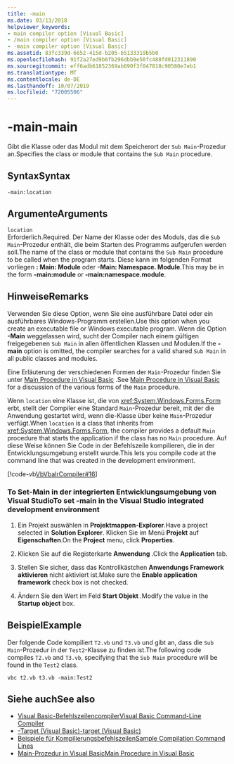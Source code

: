 ```yaml
---
title: -main
ms.date: 03/13/2018
helpviewer_keywords:
- main compiler option [Visual Basic]
- /main compiler option [Visual Basic]
- -main compiler option [Visual Basic]
ms.assetid: 83fc339d-6652-415d-b205-b5133319b5b0
ms.openlocfilehash: 91f2a27ed9b6fb296dbb9e50fc488fd012311890
ms.sourcegitcommit: eff6adb61852369ab690f3f047818c90580e7eb1
ms.translationtype: MT
ms.contentlocale: de-DE
ms.lasthandoff: 10/07/2019
ms.locfileid: "72005506"
---
```

# <a name="-main"></a><span data-ttu-id="0b173-102">-main</span><span class="sxs-lookup"><span data-stu-id="0b173-102">-main</span></span>
<span data-ttu-id="0b173-103">Gibt die Klasse oder das Modul mit dem Speicherort der `Sub Main`-Prozedur an.</span><span class="sxs-lookup"><span data-stu-id="0b173-103">Specifies the class or module that contains the `Sub Main` procedure.</span></span>  
  
## <a name="syntax"></a><span data-ttu-id="0b173-104">Syntax</span><span class="sxs-lookup"><span data-stu-id="0b173-104">Syntax</span></span>  
  
```console  
-main:location  
```  
  
## <a name="arguments"></a><span data-ttu-id="0b173-105">Argumente</span><span class="sxs-lookup"><span data-stu-id="0b173-105">Arguments</span></span>  
 `location`  
 <span data-ttu-id="0b173-106">Erforderlich.</span><span class="sxs-lookup"><span data-stu-id="0b173-106">Required.</span></span> <span data-ttu-id="0b173-107">Der Name der Klasse oder des Moduls, das die `Sub Main`-Prozedur enthält, die beim Starten des Programms aufgerufen werden soll.</span><span class="sxs-lookup"><span data-stu-id="0b173-107">The name of the class or module that contains the `Sub Main` procedure to be called when the program starts.</span></span> <span data-ttu-id="0b173-108">Diese kann im folgenden Format vorliegen **: Main: Module** oder **-Main: Namespace. Module**.</span><span class="sxs-lookup"><span data-stu-id="0b173-108">This may be in the form **-main:module** or **-main:namespace.module**.</span></span>  
  
## <a name="remarks"></a><span data-ttu-id="0b173-109">Hinweise</span><span class="sxs-lookup"><span data-stu-id="0b173-109">Remarks</span></span>  
 <span data-ttu-id="0b173-110">Verwenden Sie diese Option, wenn Sie eine ausführbare Datei oder ein ausführbares Windows-Programm erstellen.</span><span class="sxs-lookup"><span data-stu-id="0b173-110">Use this option when you create an executable file or Windows executable program.</span></span> <span data-ttu-id="0b173-111">Wenn die Option **-Main** weggelassen wird, sucht der Compiler nach einem gültigen freigegebenen `Sub Main` in allen öffentlichen Klassen und Modulen.</span><span class="sxs-lookup"><span data-stu-id="0b173-111">If the **-main** option is omitted, the compiler searches for a valid shared `Sub Main` in all public classes and modules.</span></span>  
  
 <span data-ttu-id="0b173-112">Eine Erläuterung der verschiedenen Formen der `Main`-Prozedur finden Sie unter [Main Procedure in Visual Basic](../../../visual-basic/programming-guide/program-structure/main-procedure.md) .</span><span class="sxs-lookup"><span data-stu-id="0b173-112">See [Main Procedure in Visual Basic](../../../visual-basic/programming-guide/program-structure/main-procedure.md) for a discussion of the various forms of the `Main` procedure.</span></span>  
  
 <span data-ttu-id="0b173-113">Wenn `location` eine Klasse ist, die von <xref:System.Windows.Forms.Form> erbt, stellt der Compiler eine Standard `Main`-Prozedur bereit, mit der die Anwendung gestartet wird, wenn die-Klasse über keine `Main`-Prozedur verfügt.</span><span class="sxs-lookup"><span data-stu-id="0b173-113">When `location` is a class that inherits from <xref:System.Windows.Forms.Form>, the compiler provides a default `Main` procedure that starts the application if the class has no `Main` procedure.</span></span> <span data-ttu-id="0b173-114">Auf diese Weise können Sie Code in der Befehlszeile kompilieren, die in der Entwicklungsumgebung erstellt wurde.</span><span class="sxs-lookup"><span data-stu-id="0b173-114">This lets you compile code at the command line that was created in the development environment.</span></span>  
  
 [!code-vb[VbVbalrCompiler#16](~/samples/snippets/visualbasic/VS_Snippets_VBCSharp/VbVbalrCompiler/VB/Class1.vb#16)]  
  
### <a name="to-set--main-in-the-visual-studio-integrated-development-environment"></a><span data-ttu-id="0b173-115">To Set-Main in der integrierten Entwicklungsumgebung von Visual Studio</span><span class="sxs-lookup"><span data-stu-id="0b173-115">To set -main in the Visual Studio integrated development environment</span></span>  
  
1. <span data-ttu-id="0b173-116">Ein Projekt auswählen in **Projektmappen-Explorer**.</span><span class="sxs-lookup"><span data-stu-id="0b173-116">Have a project selected in **Solution Explorer**.</span></span> <span data-ttu-id="0b173-117">Klicken Sie im Menü **Projekt** auf **Eigenschaften**.</span><span class="sxs-lookup"><span data-stu-id="0b173-117">On the **Project** menu, click **Properties**.</span></span>  
  
2. <span data-ttu-id="0b173-118">Klicken Sie auf die Registerkarte **Anwendung** .</span><span class="sxs-lookup"><span data-stu-id="0b173-118">Click the **Application** tab.</span></span>  
  
3. <span data-ttu-id="0b173-119">Stellen Sie sicher, dass das Kontrollkästchen **Anwendungs Framework aktivieren** nicht aktiviert ist.</span><span class="sxs-lookup"><span data-stu-id="0b173-119">Make sure the **Enable application framework** check box is not checked.</span></span>  
  
4. <span data-ttu-id="0b173-120">Ändern Sie den Wert im Feld **Start Objekt** .</span><span class="sxs-lookup"><span data-stu-id="0b173-120">Modify the value in the **Startup object** box.</span></span>  
  
## <a name="example"></a><span data-ttu-id="0b173-121">Beispiel</span><span class="sxs-lookup"><span data-stu-id="0b173-121">Example</span></span>  
 <span data-ttu-id="0b173-122">Der folgende Code kompiliert `T2.vb` und `T3.vb` und gibt an, dass die `Sub Main`-Prozedur in der `Test2`-Klasse zu finden ist.</span><span class="sxs-lookup"><span data-stu-id="0b173-122">The following code compiles `T2.vb` and `T3.vb`, specifying that the `Sub Main` procedure will be found in the `Test2` class.</span></span>  
  
```console
vbc t2.vb t3.vb -main:Test2  
```  
  
## <a name="see-also"></a><span data-ttu-id="0b173-123">Siehe auch</span><span class="sxs-lookup"><span data-stu-id="0b173-123">See also</span></span>

- [<span data-ttu-id="0b173-124">Visual Basic-Befehlszeilencompiler</span><span class="sxs-lookup"><span data-stu-id="0b173-124">Visual Basic Command-Line Compiler</span></span>](../../../visual-basic/reference/command-line-compiler/index.md)
- [<span data-ttu-id="0b173-125">-Target (Visual Basic)</span><span class="sxs-lookup"><span data-stu-id="0b173-125">-target (Visual Basic)</span></span>](../../../visual-basic/reference/command-line-compiler/target.md)
- [<span data-ttu-id="0b173-126">Beispiele für Kompilierungsbefehlszeilen</span><span class="sxs-lookup"><span data-stu-id="0b173-126">Sample Compilation Command Lines</span></span>](../../../visual-basic/reference/command-line-compiler/sample-compilation-command-lines.md)
- [<span data-ttu-id="0b173-127">Main-Prozedur in Visual Basic</span><span class="sxs-lookup"><span data-stu-id="0b173-127">Main Procedure in Visual Basic</span></span>](../../../visual-basic/programming-guide/program-structure/main-procedure.md)
